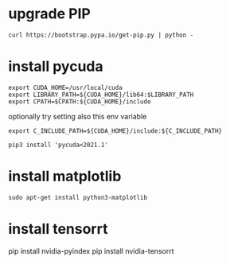 # upgrade PIP
```
curl https://bootstrap.pypa.io/get-pip.py | python -
```
# install pycuda

```
export CUDA_HOME=/usr/local/cuda
export LIBRARY_PATH=${CUDA_HOME}/lib64:$LIBRARY_PATH
export CPATH=$CPATH:${CUDA_HOME}/include
```
optionally try setting also this env variable
```
export C_INCLUDE_PATH=${CUDA_HOME}/include:${C_INCLUDE_PATH}
```

```
pip3 install 'pycuda<2021.1'
```
# install matplotlib
```commandline
sudo apt-get install python3-matplotlib
```

# install tensorrt
pip install nvidia-pyindex
pip install nvidia-tensorrt